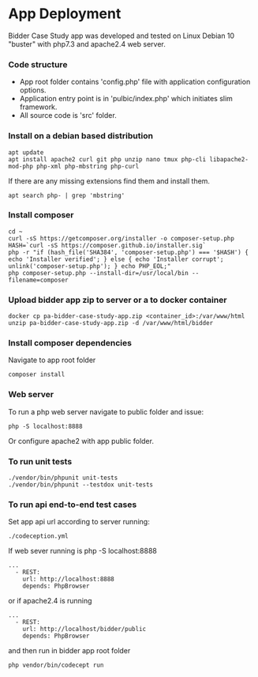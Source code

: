 # App Deployment

Bidder Case Study app was developed and tested on Linux Debian 10 "buster" with php7.3 and apache2.4 web server.

### Code structure

- App root folder contains 'config.php' file with application configuration options.
- Application entry point is in 'pulbic/index.php' which initiates slim framework.
- All source code is 'src' folder.

### Install on a debian based distribution

```
apt update
apt install apache2 curl git php unzip nano tmux php-cli libapache2-mod-php php-xml php-mbstring php-curl
```
If there are any missing extensions find them and install them.
```
apt search php- | grep 'mbstring'
```

### Install composer
```
cd ~
curl -sS https://getcomposer.org/installer -o composer-setup.php
HASH=`curl -sS https://composer.github.io/installer.sig`
php -r "if (hash_file('SHA384', 'composer-setup.php') === '$HASH') { echo 'Installer verified'; } else { echo 'Installer corrupt'; unlink('composer-setup.php'); } echo PHP_EOL;"
php composer-setup.php --install-dir=/usr/local/bin --filename=composer
```

### Upload bidder app zip to server or a to docker container

```
docker cp pa-bidder-case-study-app.zip <container_id>:/var/www/html
unzip pa-bidder-case-study-app.zip -d /var/www/html/bidder
```

### Install composer dependencies

Navigate to app root folder

```
composer install
```

### Web server

To run a php web server navigate to public folder and issue:
```
php -S localhost:8888
```
Or configure apache2 with app public folder.


### To run unit tests
```
./vendor/bin/phpunit unit-tests
./vendor/bin/phpunit --testdox unit-tests
```

### To run api end-to-end test cases

Set app api url according to server running:

```
./codeception.yml
```

If web sever running is php -S localhost:8888

```
...
  - REST:
    url: http://localhost:8888
    depends: PhpBrowser
```

or if apache2.4 is running

```
...
  - REST:
    url: http://localhost/bidder/public
    depends: PhpBrowser
```

and then run in bidder app root folder

```
php vendor/bin/codecept run
```
